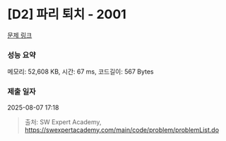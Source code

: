 # [D2] 파리 퇴치 - 2001 

[문제 링크](https://swexpertacademy.com/main/code/problem/problemDetail.do?contestProbId=AV5PzOCKAigDFAUq) 

### 성능 요약

메모리: 52,608 KB, 시간: 67 ms, 코드길이: 567 Bytes

### 제출 일자

2025-08-07 17:18



> 출처: SW Expert Academy, https://swexpertacademy.com/main/code/problem/problemList.do